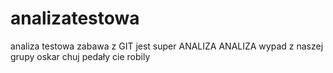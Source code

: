 # analizatestowa
analiza testowa zabawa z GIT jest super
ANALIZA ANALIZA
wypad z naszej grupy
oskar chuj
pedały cie robily